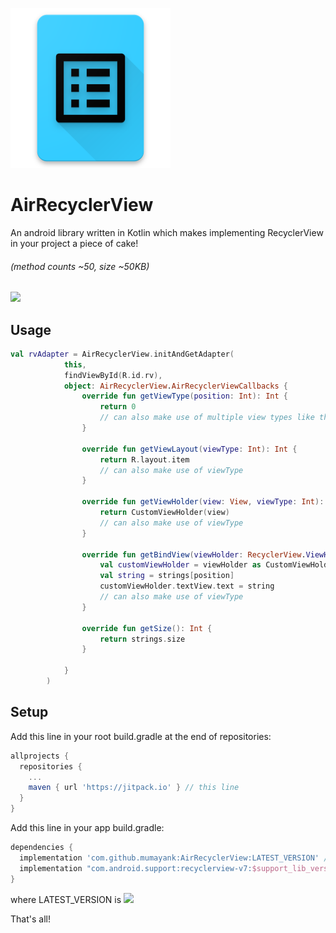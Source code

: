 
![alt text](https://github.com/mumayank/AirRecyclerView/blob/master/image.png "Logo")

# AirRecyclerView
An android library written in Kotlin which makes implementing RecyclerView in your project a piece of cake!

###### (method counts ~50, size ~50KB)

[![](https://jitpack.io/v/mumayank/AirRecyclerView.svg)](https://jitpack.io/#mumayank/AirRecyclerView)

## Usage
```kotlin
val rvAdapter = AirRecyclerView.initAndGetAdapter(
            this,
            findViewById(R.id.rv),
            object: AirRecyclerView.AirRecyclerViewCallbacks {
                override fun getViewType(position: Int): Int {
                    return 0
                    // can also make use of multiple view types like this: if (position%3 == 0) { return VIEW_TYPE_1 } else { return VIEW_TYPE_2 }
                }

                override fun getViewLayout(viewType: Int): Int {
                    return R.layout.item
                    // can also make use of viewType
                }

                override fun getViewHolder(view: View, viewType: Int): RecyclerView.ViewHolder {
                    return CustomViewHolder(view)
                    // can also make use of viewType
                }

                override fun getBindView(viewHolder: RecyclerView.ViewHolder, viewType: Int, position: Int) {
                    val customViewHolder = viewHolder as CustomViewHolder
                    val string = strings[position]
                    customViewHolder.textView.text = string
                    // can also make use of viewType
                }

                override fun getSize(): Int {
                    return strings.size
                }

            }
        )
```

## Setup
Add this line in your root build.gradle at the end of repositories:

```gradle
allprojects {
  repositories {
    ...
    maven { url 'https://jitpack.io' } // this line
  }
}
  ```
Add this line in your app build.gradle:
```gradle
dependencies {
  implementation 'com.github.mumayank:AirRecyclerView:LATEST_VERSION' // this line
  implementation "com.android.support:recyclerview-v7:$support_lib_version" // this line
}
```
where LATEST_VERSION is [![](https://jitpack.io/v/mumayank/AirRecyclerView.svg)](https://jitpack.io/#mumayank/AirRecyclerView)

That's all!
